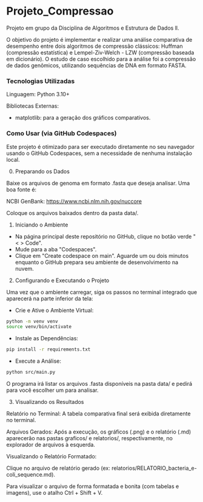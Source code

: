 # Projeto_Compressao

Projeto em grupo da Disciplina de Algoritmos e Estrutura de Dados ll.

O objetivo do projeto é implementar e realizar uma análise comparativa de desempenho entre dois algoritmos de compressão clássicos: Huffman (compressão estatística) e Lempel-Ziv-Welch - LZW (compressão baseada em dicionário). O estudo de caso escolhido para a análise foi a compressão de dados genômicos, utilizando sequências de DNA em formato FASTA.

### Tecnologias Utilizadas

Linguagem: Python 3.10+

Bibliotecas Externas:
- matplotlib: para a geração dos gráficos comparativos.

### Como Usar (via GitHub Codespaces)

Este projeto é otimizado para ser executado diretamente no seu navegador usando o GitHub Codespaces, sem a necessidade de nenhuma instalação local.

0. Preparando os Dados

Baixe os arquivos de genoma em formato .fasta que deseja analisar. Uma boa fonte é:

NCBI GenBank: https://www.ncbi.nlm.nih.gov/nuccore

Coloque os arquivos baixados dentro da pasta data/.

1. Iniciando o Ambiente
   
- Na página principal deste repositório no GitHub, clique no botão verde "< > Code".
- Mude para a aba "Codespaces".
- Clique em "Create codespace on main". Aguarde um ou dois minutos enquanto o GitHub prepara seu ambiente de desenvolvimento na nuvem.

2. Configurando e Executando o Projeto
   
Uma vez que o ambiente carregar, siga os passos no terminal integrado que aparecerá na parte inferior da tela:

- Crie e Ative o Ambiente Virtual:

``` bash
python -m venv venv
source venv/bin/activate
```

- Instale as Dependências:

``` bash
pip install -r requirements.txt
```

- Execute a Análise:

``` bash
python src/main.py
```

O programa irá listar os arquivos .fasta disponíveis na pasta data/ e pedirá para você escolher um para analisar.


3. Visualizando os Resultados
   
Relatório no Terminal: A tabela comparativa final será exibida diretamente no terminal.

Arquivos Gerados: Após a execução, os gráficos (.png) e o relatório (.md) aparecerão nas pastas graficos/ e relatorios/, respectivamente, no explorador de arquivos à esquerda.

Visualizando o Relatório Formatado:

Clique no arquivo de relatório gerado (ex: relatorios/RELATORIO_bacteria_e-coli_sequence.md).

Para visualizar o arquivo de forma formatada e bonita (com tabelas e imagens), use o atalho Ctrl + Shift + V.

